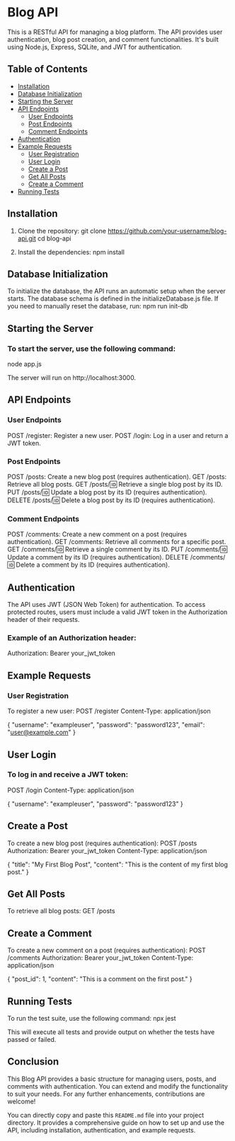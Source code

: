 # Blog API

This is a RESTful API for managing a blog platform. The API provides user authentication, blog post creation, and comment functionalities. It's built using Node.js, Express, SQLite, and JWT for authentication.

## Table of Contents

- [Installation](#installation)
- [Database Initialization](#database-initialization)
- [Starting the Server](#starting-the-server)
- [API Endpoints](#api-endpoints)
  - [User Endpoints](#user-endpoints)
  - [Post Endpoints](#post-endpoints)
  - [Comment Endpoints](#comment-endpoints)
- [Authentication](#authentication)
- [Example Requests](#example-requests)
  - [User Registration](#user-registration)
  - [User Login](#user-login)
  - [Create a Post](#create-a-post)
  - [Get All Posts](#get-all-posts)
  - [Create a Comment](#create-a-comment)
- [Running Tests](#running-tests)

## Installation

1. Clone the repository:
   git clone https://github.com/your-username/blog-api.git
   cd blog-api

2. Install the dependencies:
   npm install
   
## Database Initialization
To initialize the database, the API runs an automatic setup when the server starts. The database schema is defined in the initializeDatabase.js file.
If you need to manually reset the database, run:
npm run init-db

## Starting the Server
### To start the server, use the following command:
node app.js

The server will run on http://localhost:3000.

## API Endpoints
### User Endpoints
POST /register: Register a new user.
POST /login: Log in a user and return a JWT token.
### Post Endpoints
POST /posts: Create a new blog post (requires authentication).
GET /posts: Retrieve all blog posts.
GET /posts/:id: Retrieve a single blog post by its ID.
PUT /posts/:id: Update a blog post by its ID (requires authentication).
DELETE /posts/:id: Delete a blog post by its ID (requires authentication).
### Comment Endpoints
POST /comments: Create a new comment on a post (requires authentication).
GET /comments: Retrieve all comments for a specific post.
GET /comments/:id: Retrieve a single comment by its ID.
PUT /comments/:id: Update a comment by its ID (requires authentication).
DELETE /comments/:id: Delete a comment by its ID (requires authentication).

## Authentication
The API uses JWT (JSON Web Token) for authentication. To access protected routes, users must include a valid JWT token in the Authorization header of their requests.

### Example of an Authorization header:
Authorization: Bearer your_jwt_token

## Example Requests
### User Registration
To register a new user:
POST /register
Content-Type: application/json

{
    "username": "exampleuser",
    "password": "password123",
    "email": "user@example.com"
}

## User Login
### To log in and receive a JWT token:
POST /login
Content-Type: application/json

{
    "username": "exampleuser",
    "password": "password123"
}

## Create a Post
To create a new blog post (requires authentication):
POST /posts
Authorization: Bearer your_jwt_token
Content-Type: application/json

{
    "title": "My First Blog Post",
    "content": "This is the content of my first blog post."
}

## Get All Posts
To retrieve all blog posts:
GET /posts

## Create a Comment
To create a new comment on a post (requires authentication):
POST /comments
Authorization: Bearer your_jwt_token
Content-Type: application/json

{
    "post_id": 1,
    "content": "This is a comment on the first post."
}

## Running Tests
To run the test suite, use the following command:
npx jest

This will execute all tests and provide output on whether the tests have passed or failed.

## Conclusion
This Blog API provides a basic structure for managing users, posts, and comments with authentication. You can extend and modify the functionality to suit your needs. For any further enhancements, contributions are welcome!


You can directly copy and paste this `README.md` file into your project directory. It provides a comprehensive guide on how to set up and use the API, including installation, authentication, and example requests.
